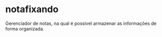# notafixando
Gerenciador de notas, na qual é possível armazenar as informações de forma organizada.
